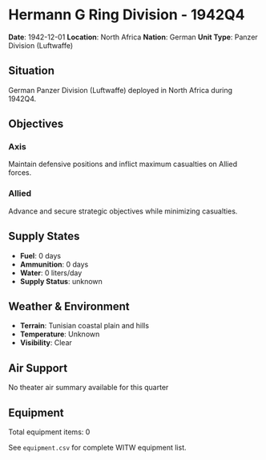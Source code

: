 # Hermann G Ring Division - 1942Q4

**Date**: 1942-12-01
**Location**: North Africa
**Nation**: German
**Unit Type**: Panzer Division (Luftwaffe)

## Situation

German Panzer Division (Luftwaffe) deployed in North Africa during 1942Q4.

## Objectives

### Axis
Maintain defensive positions and inflict maximum casualties on Allied forces.

### Allied
Advance and secure strategic objectives while minimizing casualties.

## Supply States

- **Fuel**: 0 days
- **Ammunition**: 0 days
- **Water**: 0 liters/day
- **Supply Status**: unknown

## Weather & Environment

- **Terrain**: Tunisian coastal plain and hills
- **Temperature**: Unknown
- **Visibility**: Clear

## Air Support

No theater air summary available for this quarter

## Equipment

Total equipment items: 0

See `equipment.csv` for complete WITW equipment list.
